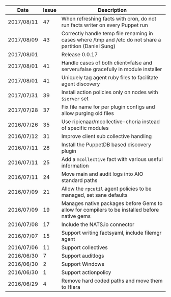 |Date      |Issue|Description                                                                                              |
|----------|-----|---------------------------------------------------------------------------------------------------------|
|2017/08/11|47   |When refreshing facts with cron, do not run facts writer on every Puppet run                             |
|2017/08/09|43   |Correctly handle temp file renaming in cases where /tmp and /etc do not share a partition (Daniel Sung)  |
|2017/08/01|     |Release 0.0.17                                                                                           |
|2017/08/01|41   |Handle cases of both client=false and server=false gracefully in module installer                        |
|2017/08/01|41   |Uniquely tag agent ruby files to facilitate agent discovery                                              |
|2017/07/31|39   |Install action policies only on nodes with `$server` set                                                 |
|2017/07/28|37   |Fix file name for per plugin configs and allow purging old files                                         |
|2016/07/26|35   |Use ripienaar/mcollective-choria instead of specific modules                                             |
|2016/07/12|31   |Improve client sub collective handling                                                                   |
|2016/07/11|28   |Install the PuppetDB based discovery plugin                                                              |
|2016/07/11|25   |Add a `mcollective` fact with various useful information                                                 |
|2016/07/11|24   |Move main and audit logs into AIO standard paths                                                         |
|2016/07/09|21   |Allow the `rpcutil` agent policies to be managed, set sane defaults                                      |
|2016/07/09|19   |Manages native packages before Gems to allow for compilers to be installed before native gems            |
|2016/07/08|17   |Include the NATS.io connector                                                                            |
|2016/07/07|15   |Support writing factsyaml, include filemgr agent                                                         |
|2016/07/06|11   |Support collectives                                                                                      |
|2016/06/30|7    |Support auditlogs                                                                                        |
|2016/06/30|2    |Support Windows                                                                                          |
|2016/06/30|1    |Support actionpolicy                                                                                     |
|2016/06/29|4    |Remove hard coded paths and move them to Hiera                                                           |
